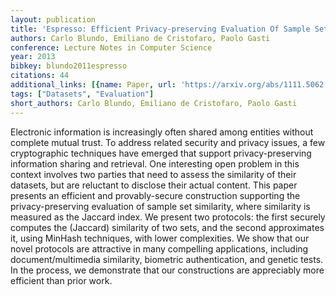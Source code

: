 ```yaml
---
layout: publication
title: 'Espresso: Efficient Privacy-preserving Evaluation Of Sample Set Similarity'
authors: Carlo Blundo, Emiliano de Cristofaro, Paolo Gasti
conference: Lecture Notes in Computer Science
year: 2013
bibkey: blundo2011espresso
citations: 44
additional_links: [{name: Paper, url: 'https://arxiv.org/abs/1111.5062'}]
tags: ["Datasets", "Evaluation"]
short_authors: Carlo Blundo, Emiliano de Cristofaro, Paolo Gasti
---
```

Electronic information is increasingly often shared among entities without
complete mutual trust. To address related security and privacy issues, a few
cryptographic techniques have emerged that support privacy-preserving
information sharing and retrieval. One interesting open problem in this context
involves two parties that need to assess the similarity of their datasets, but
are reluctant to disclose their actual content. This paper presents an
efficient and provably-secure construction supporting the privacy-preserving
evaluation of sample set similarity, where similarity is measured as the
Jaccard index. We present two protocols: the first securely computes the
(Jaccard) similarity of two sets, and the second approximates it, using MinHash
techniques, with lower complexities. We show that our novel protocols are
attractive in many compelling applications, including document/multimedia
similarity, biometric authentication, and genetic tests. In the process, we
demonstrate that our constructions are appreciably more efficient than prior
work.